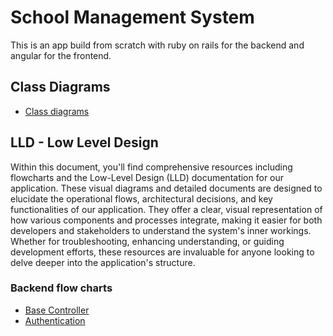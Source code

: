 # School Management System

This is an app build from scratch with ruby on rails for the backend and angular for the frontend.

## Class Diagrams

- [Class diagrams](./diagrams/class/database.md)

## LLD - Low Level Design

Within this document, you'll find comprehensive resources including flowcharts and the Low-Level Design (LLD) documentation for our application. These visual diagrams and detailed documents are designed to elucidate the operational flows, architectural decisions, and key functionalities of our application. They offer a clear, visual representation of how various components and processes integrate, making it easier for both developers and stakeholders to understand the system's inner workings. Whether for troubleshooting, enhancing understanding, or guiding development efforts, these resources are invaluable for anyone looking to delve deeper into the application's structure.

### Backend flow charts

- [Base Controller](./diagrams/flow/baseController.md)
- [Authentication](./diagrams/flow/authentication.md)
